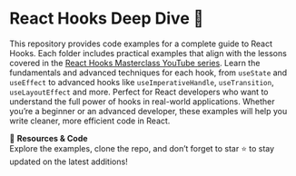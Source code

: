 # React Hooks Deep Dive 🚀

This repository provides code examples for a complete guide to React Hooks. Each folder includes practical examples that align with the lessons covered in the [React Hooks Masterclass YouTube series]([your-youtube-link](https://www.youtube.com/playlist?list=PLS-MrzRLZtmco6NZKRthlaWDCHcrdMlhg)). Learn the fundamentals and advanced techniques for each hook, from `useState` and `useEffect` to advanced hooks like `useImperativeHandle`, `useTransition`, `useLayoutEffect` and more. Perfect for React developers who want to understand the full power of hooks in real-world applications. Whether you’re a beginner or an advanced developer, these examples will help you write cleaner, more efficient code in React. 

🔗 **Resources & Code**  
Explore the examples, clone the repo, and don’t forget to star ⭐ to stay updated on the latest additions!
